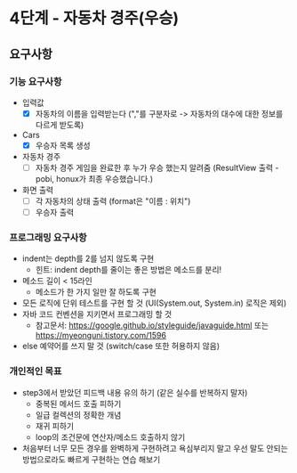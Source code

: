 # 4단계 - 자동차 경주(우승)

## 요구사항

### 기능 요구사항

* 입력값
  - [x] 자동차의 이름을 입력받는다 (","를 구분자로 -> 자동차의 대수에 대한 정보를 다르게 받도록)
* Cars
  - [x] 우승자 목록 생성  
* 자동차 경주
  - [ ] 자동차 경주 게임을 완료한 후 누가 우승 했는지 알려줌 (ResultView 출력 - pobi, honux가 최종 우승했습니다.)
* 화면 출력 
  - [ ] 각 자동차의 상태 출력 (format은 "이름 : 위치")
  - [ ] 우승자 출력

### 프로그래밍 요구사항

- indent는 depth를 2를 넘지 않도록 구현
  - 힌트: indent depth를 줄이는 좋은 방법은 메소드를 분리!
- 메소드 길이 < 15라인
  - 메소드가 한 가지 일만 잘 하도록 구현
- 모든 로직에 단위 테스트를 구현 할 것 (UI(System.out, System.in) 로직은 제외)
- 자바 코드 컨벤션을 지키면서 프로그래밍 할 것
  - 참고문서: https://google.github.io/styleguide/javaguide.html 또는 https://myeonguni.tistory.com/1596
- else 예약어를 쓰지 말 것 (switch/case 또한 허용하지 않음)

### 개인적인 목표

* step3에서 받았던 피드백 내용 유의 하기 (같은 실수를 반복하지 말자)
  * 중복된 메서드 호출 피하기
  * 일급 컬렉션의 정확한 개념
  * 재귀 피하기
  * loop의 조건문에 연산자/메소드 호출하지 않기
* 처음부터 너무 모든 경우를 완벽하게 구현하려고 욕심부리지 말고 우선 말도 안되는 방법으로라도 빠르게 구현하는 연습 해보기